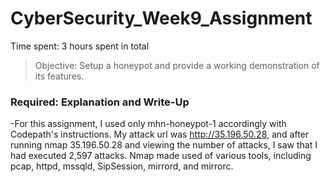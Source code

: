 # CyberSecurity_Week9_Assignment

Time spent: 3 hours spent in total

> Objective: Setup a honeypot and provide a working demonstration of its features.

### Required: Explanation and Write-Up
-For this assignment, I used only mhn-honeypot-1 accordingly with Codepath's instructions. My attack url was http://35.196.50.28, and after running nmap 35.196.50.28 and viewing the number of attacks, I saw that I had executed 2,597 attacks. Nmap made used of various tools, including pcap, httpd, mssqld, SipSession, mirrord, and mirrorc.
